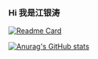 ### Hi 我是江银涛


[![Readme Card](https://github-readme-stats.vercel.app/api/pin/?username=0921&repo=github-readme-stats)](https://github.com/jyt0921)

[![Anurag's GitHub stats](https://github-readme-stats.vercel.app/api?username=0921&show_icons=true&theme=transparent)](https://github.com/jyt0921)

